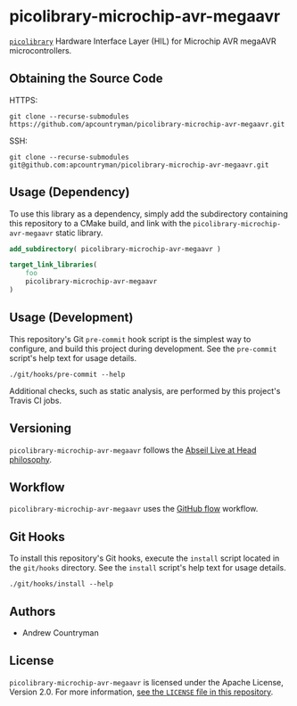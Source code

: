 # picolibrary-microchip-avr-megaavr
[`picolibrary`](https://github.com/apcountryman/picolibrary) Hardware Interface Layer
(HIL) for Microchip AVR megaAVR microcontrollers.

## Obtaining the Source Code
HTTPS:
```shell
git clone --recurse-submodules https://github.com/apcountryman/picolibrary-microchip-avr-megaavr.git
```
SSH:
```shell
git clone --recurse-submodules git@github.com:apcountryman/picolibrary-microchip-avr-megaavr.git
```

## Usage (Dependency)
To use this library as a dependency, simply add the subdirectory containing this
repository to a CMake build, and link with the `picolibrary-microchip-avr-megaavr` static
library.
```cmake
add_subdirectory( picolibrary-microchip-avr-megaavr )
```
```cmake
target_link_libraries(
    foo
    picolibrary-microchip-avr-megaavr
)
```

## Usage (Development)
This repository's Git `pre-commit` hook script is the simplest way to configure, and build
this project during development.
See the `pre-commit` script's help text for usage details.
```shell
./git/hooks/pre-commit --help
```

Additional checks, such as static analysis, are performed by this project's Travis CI
jobs.

## Versioning
`picolibrary-microchip-avr-megaavr` follows the [Abseil Live at Head
philosophy](https://abseil.io/about/philosophy).

## Workflow
`picolibrary-microchip-avr-megaavr` uses the [GitHub
flow](https://guides.github.com/introduction/flow/) workflow.

## Git Hooks
To install this repository's Git hooks, execute the `install` script located in the
`git/hooks` directory.
See the `install` script's help text for usage details.
```shell
./git/hooks/install --help
```

## Authors
- Andrew Countryman

## License
`picolibrary-microchip-avr-megaavr` is licensed under the Apache License, Version 2.0.
For more information, [see the `LICENSE` file in this repository](LICENSE).
